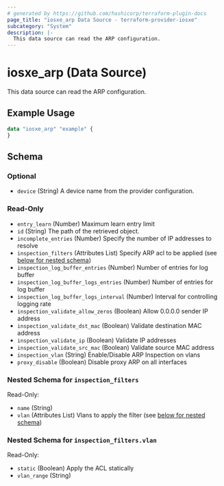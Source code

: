 ```yaml
---
# generated by https://github.com/hashicorp/terraform-plugin-docs
page_title: "iosxe_arp Data Source - terraform-provider-iosxe"
subcategory: "System"
description: |-
  This data source can read the ARP configuration.
---
```


# iosxe_arp (Data Source)

This data source can read the ARP configuration.

## Example Usage

```terraform
data "iosxe_arp" "example" {
}
```

<!-- schema generated by tfplugindocs -->
## Schema

### Optional

- `device` (String) A device name from the provider configuration.

### Read-Only

- `entry_learn` (Number) Maximum learn entry limit
- `id` (String) The path of the retrieved object.
- `incomplete_entries` (Number) Specify the number of IP addresses to resolve
- `inspection_filters` (Attributes List) Specify ARP acl to be applied (see [below for nested schema](#nestedatt--inspection_filters))
- `inspection_log_buffer_entries` (Number) Number of entries for log buffer
- `inspection_log_buffer_logs_entries` (Number) Number of entries for log buffer
- `inspection_log_buffer_logs_interval` (Number) Interval for controlling logging rate
- `inspection_validate_allow_zeros` (Boolean) Allow 0.0.0.0 sender IP address
- `inspection_validate_dst_mac` (Boolean) Validate destination MAC address
- `inspection_validate_ip` (Boolean) Validate IP addresses
- `inspection_validate_src_mac` (Boolean) Validate source MAC address
- `inspection_vlan` (String) Enable/Disable ARP Inspection on vlans
- `proxy_disable` (Boolean) Disable proxy ARP on all interfaces

<a id="nestedatt--inspection_filters"></a>
### Nested Schema for `inspection_filters`

Read-Only:

- `name` (String)
- `vlan` (Attributes List) Vlans to apply the filter (see [below for nested schema](#nestedatt--inspection_filters--vlan))

<a id="nestedatt--inspection_filters--vlan"></a>
### Nested Schema for `inspection_filters.vlan`

Read-Only:

- `static` (Boolean) Apply the ACL statically
- `vlan_range` (String)
